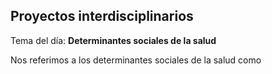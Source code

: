 ## Proyectos interdisciplinarios

Tema del día: **Determinantes sociales de la salud**

Nos referimos a los determinantes sociales de la salud como 